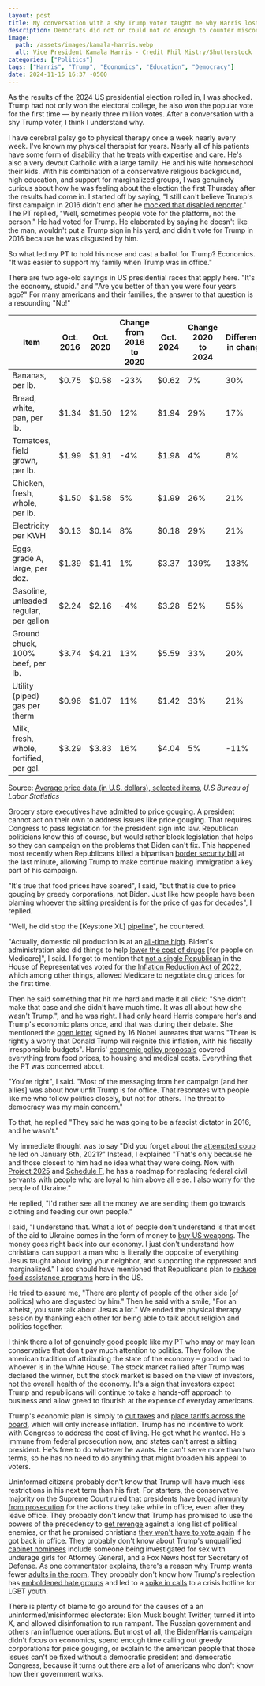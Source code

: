 ```yaml
---
layout: post
title: My conversation with a shy Trump voter taught me why Harris lost
description: Democrats did not or could not do enough to counter misconceptions about economics amplified by Trump allies
image:
  path: /assets/images/kamala-harris.webp
  alt: Vice President Kamala Harris - Credit Phil Mistry/Shutterstock
categories: ["Politics"]
tags: ["Harris", "Trump", "Economics", "Education", "Democracy"]
date: 2024-11-15 16:37 -0500
---
```


As the results of the 2024 US presidential election rolled in, I was shocked. Trump had not only won the electoral college, he also won the popular vote for the first time — by nearly three million votes. After a conversation with a shy Trump voter, I think I understand why.

I have cerebral palsy go to physical therapy once a week nearly every week. I've known my physical therapist for years. Nearly all of his patients  have some form of disability that he treats with expertise and care. He's also a very devout Catholic with a large family. He and his wife homeschool their kids. With his combination of a conservative religious background, high education, and support for marginalized groups, I was genuinely curious about how he was feeling about the election the first Thursday after the results had come in. I started off by saying, "I still can't believe Trump's first campaign in 2016 didn't end after he [mocked that disabled reporter](https://www.youtube.com/watch?v=PX9reO3QnUA)." The PT replied, "Well, sometimes people vote for the platform, not the person." He had voted for Trump. He elaborated by saying he doesn't like the man, wouldn't put a Trump sign in his yard, and didn't vote for Trump in 2016 because he was disgusted by him.

So what led my PT to hold his nose and cast a ballot for Trump? Economics. "It was easier to support my family when Trump was in office."

There are two age-old sayings in US presidential races that apply here. "It's the economy, stupid." and "Are you better of than you were four years ago?" For many americans and their families, the answer to that question is a resounding "No!"

| Item                                    | Oct. 2016 | Oct. 2020 | Change from 2016 to 2020 | Oct. 2024 | Change 2020 to 2024 | Difference in change |
| --------------------------------------- | --------- | --------- | ------------------------ | --------- | ------------------- | -------------------- |
| Bananas, per lb.                        | $0.75     | $0.58     | -23%                     | $0.62     | 7%                  | 30%                  |
| Bread, white, pan, per lb.              | $1.34     | $1.50     | 12%                      | $1.94     | 29%                 | 17%                  |
| Tomatoes, field grown, per lb.          | $1.99     | $1.91     | -4%                      | $1.98     | 4%                  | 8%                   |
| Chicken, fresh, whole, per lb.          | $1.50     | $1.58     | 5%                       | $1.99     | 26%                 | 21%                  |
| Electricity per KWH                     | $0.13     | $0.14     | 8%                       | $0.18     | 29%                 | 21%                  |
| Eggs, grade A, large, per doz.          | $1.39     | $1.41     | 1%                       | $3.37     | 139%                | 138%                 |
| Gasoline, unleaded regular, per gallon  | $2.24     | $2.16     | -4%                      | $3.28     | 52%                 | 55%                  |
| Ground chuck, 100% beef, per lb.        | $3.74     | $4.21     | 13%                      | $5.59     | 33%                 | 20%                  |
| Utility (piped) gas per therm           | $0.96     | $1.07     | 11%                      | $1.42     | 33%                 | 21%                  |
| Milk, fresh, whole, fortified, per gal. | $3.29     | $3.83     | 16%                      | $4.04     | 5%                  | -11%                 |

Source: [Average price data (in U.S. dollars), selected items](https://www.bls.gov/charts/consumer-price-index/consumer-price-index-average-price-data.htm), _U.S Bureau of Labor Statistics_

Grocery store executives have admitted to [price gouging](https://www.newsweek.com/kroger-executive-admits-company-gouged-prices-above-inflation-1945742). A president cannot act on their own to address issues like price gouging. That requires Congress to pass legislation for the president sign into law. Republican politicians know this of course, but would rather block legislation that helps so they can campaign on the problems that Biden can't fix. This happened most recently when Republicans killed a bipartisan [border security bill](https://www.nbcnews.com/politics/congress/senate-republicans-knife-bipartisan-border-security-bill-declaring-dea-rcna137572) at the last minute, allowing Trump to make continue making immigration a key part of his campaign.

"It's true that food prices have soared", I said, "but that is due to price gouging by greedy corporations, not Biden. Just like how people have been blaming whoever the sitting president is for the price of gas for decades", I replied.

"Well, he did stop the [Keystone XL] [pipeline](https://www.vox.com/22306919/biden-keystone-xl-trudeau-oil-pipeline-climate-change)", he countered.

"Actually, domestic oil production is at an [all-time high](https://www.eia.gov/dnav/pet/hist/LeafHandler.ashx?n=PET&s=MCRFPUS2&f=M). Biden's administration also did things to help [lower the cost of drugs](https://www.cms.gov/priorities/legislation/inflation-reduction-act-and-medicare/lowers-health-care-costs-millions-americans) [for people on Medicare]", I said. I forgot to mention that [not a single Republican](https://clerk.house.gov/Votes/2022420) in the House of Representatives voted for the [Inflation Reduction Act of 2022](https://ballotpedia.org/Inflation_Reduction_Act_of_2022), which among other things, allowed Medicare to negotiate drug prices for the first time.

Then he said something that hit me hard and made it all click: "She didn't make that case and she didn't have much time. It was all about how she wasn't Trump.", and he was right. I had only heard Harris compare her's and Trump's economic plans once, and that was during their debate. She mentioned the [open letter](https://www.documentcloud.org/documents/24777566-nobel-letter-final) signed by 16 Nobel laureates that warns "There is rightly a worry that Donald Trump will reignite this inflation, with his fiscally irresponsible budgets". Harris' [economic policy proposals](https://www.pbs.org/newshour/economy/harris-has-proposed-a-slew-of-economic-policies-heres-a-look-at-whats-in-them) covered everything from food prices, to housing and medical costs. Everything that the PT was concerned about.

"You're right", I said. "Most of the messaging from her campaign [and her allies] was about how unfit Trump is for office. That resonates with people like me who follow politics closely, but not for others. The threat to democracy was my main concern."

To that, he replied "They said he was going to be a fascist dictator in 2016, and he wasn't."

My immediate thought was to say "Did you forget about the [attempted coup](https://en.wikipedia.org/wiki/January_6_United_States_Capitol_attack) he led on January 6th, 2021?" Instead, I explained "That's only because he and those closest to him had no idea what they were doing. Now with [Project 2025](https://www.cbsnews.com/news/what-is-project-2025-trump-conservative-blueprint-heritage-foundation/) and [Schedule F](https://federalnewsnetwork.com/congress/2024/10/how-bad-would-schedule-f-be-anyway/), he has a roadmap for replacing federal civil servants with people who are loyal to him above all else. I also worry for the people of Ukraine."

He replied, "I'd rather see all the money we are sending them go towards clothing and feeding our own people."

I said, "I understand that. What a lot of people don't understand is that most of the aid to Ukraine comes in the form of money to [buy US weapons](https://www.cnn.com/2023/10/05/world/ukraine-money-military-aid-intl-dg/index.html). The money goes right back into our economy. I just don't understand how christians can support a man who is literally the opposite of everything Jesus taught about loving your neighbor, and supporting the oppressed and marginalized." I also should have mentioned that Republicans plan to [reduce food assistance programs](https://time.com/6550079/republicans-food-programs/) here in the US.

He tried to assure me, "There are plenty of people of the other side [of politics] who are disgusted by him." Then he said with a smile, "For an atheist, you sure talk about Jesus a lot." We ended the physical therapy session by thanking each other for being able to talk about religion and politics together.

I think there a lot of genuinely good people like my PT who may or may lean conservative that don't pay much attention to politics. They follow the american tradition of attributing the state of the economy – good or bad to whoever is in the White House. The stock market rallied after Trump was declared the winner, but the stock market is based on the view of investors, not the overall health of the economy. It's a sign that investors expect Trump and republicans will continue to take a hands-off approach to business and allow greed to flourish at the expense of everyday americans.

Trump's economic plan is simply to [cut taxes](https://www.cnn.com/2024/10/26/politics/trump-income-taxes-tariffs/index.html) and [place tariffs across the board](https://www.cnbc.com/2024/11/07/trumps-tariff-plan-how-tariffs-work-why-they-might-increase-prices.html?msockid=0cb0f553c2376db3152fe04cc6376fbc), which will only increase inflation. Trump has no incentive to work with Congress to address the cost of living. He got what he wanted. He's immune from federal prosecution now, and states can't arrest a sitting president. He's free to do whatever he wants. He can't serve more than two terms, so he has no need to do anything that might broaden his appeal to voters.

Uninformed citizens probably don't know that Trump will have much less restrictions in his next term than his first. For starters, the conservative majority on the Supreme Court ruled that presidents have [broad immunity from prosecution](https://www.pbs.org/newshour/politics/read-the-full-supreme-court-decision-on-trump-and-presidential-immunity) for the actions they take while in office, even after they leave office. They probably don't know that Trump has promised to use the powers of the precedency to [get revenge](https://www.politico.com/news/2024/11/06/trump-retribution-enemy-list-00187725) against a long list of political enemies, or that he promised christians [they won't have to vote again](https://www.reuters.com/world/us/trump-tells-christians-they-wont-have-vote-after-this-election-2024-07-27/) if he got back in office. They probably don't know about Trump's unqualified [cabinet nominees](https://www.nytimes.com/interactive/2024/us/politics/trump-administration-cabinet-appointees.html) include someone being investigated for sex with underage girls for Attorney General, and a Fox News host for Secretary of Defense. As one commentator explains, there's a reason why Trump wants fewer [adults in the room](https://www.seattletimes.com/opinion/there-is-a-reason-trump-wants-fewer-adults-in-the-room/). They probably don't know how Trump's reelection has [emboldened hate groups](https://theblackwallsttimes.com/2024/11/14/tracking-hate-a-list-of-hateful-acts-since-trumps-24-election-win/) and led to a [spike in calls](https://www.yahoo.com/news/trevor-project-seen-surge-crisis-191850153.html) to a crisis hotline for LGBT youth.

There is plenty of blame to go around for the causes of a an uninformed/misinformed electorate: Elon Musk bought Twitter, turned it into X, and allowed disinfomation to run rampant. The Russian government and others ran influence operations. But most of all, the Biden/Harris campaign didn't focus on economics, spend enough time calling out greedy corporations for price gouging, or explain to the american people that those issues can't be fixed without a democratic president and democratic Congress, because it turns out there are a lot of americans who don't know how their government works.
